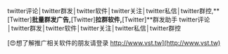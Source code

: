 twitter评论│twitter群发│twitter软件│twitter关注│twitter私信│twitter群控,**[Twitter]**批量群发广告,**[Twitter]**拉群软件,**[Twitter]**群发助手
twitter评论│twitter群发│twitter软件│twitter关注│twitter私信│twitter群控

[😍想了解推广相关软件的朋友请登录 http://www.vst.tw](http://www.vst.tw)



